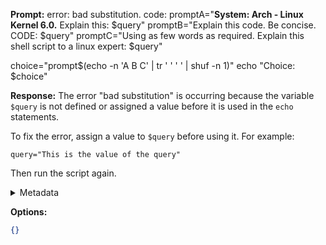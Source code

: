 **Prompt:**
error: bad substitution. code: promptA="**System: Arch - Linux Kernel 6.0.**
          Explain this:
          $query"
  promptB="Explain this code. Be concise.
          CODE:
          $query"
  promptC="Using as few words as required. Explain this shell script to a linux expert:
$query"

  choice="prompt$(echo -n 'A B C' | tr ' ' '
' | shuf -n 1)"
  echo "Choice: $choice"

**Response:**
The error "bad substitution" is occurring because the variable `$query` is not defined or assigned a value before it is used in the `echo` statements.

To fix the error, assign a value to `$query` before using it. For example:

```
query="This is the value of the query"
```

Then run the script again.

<details><summary>Metadata</summary>

- Duration: 6520 ms
- Datetime: 2023-10-18T09:17:00.757061
- Model: gpt-3.5-turbo-0613

</details>

**Options:**
```json
{}
```

